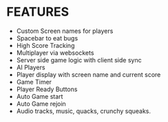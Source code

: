 # FEATURES

- Custom Screen names for players
- Spacebar to eat bugs
- High Score Tracking
- Multiplayer via websockets
- Server side game logic with client side sync
- AI Players
- Player display with screen name and current score
- Game Timer
- Player Ready Buttons
- Auto Game start
- Auto Game rejoin
- Audio tracks, music, quacks, crunchy squeaks.
